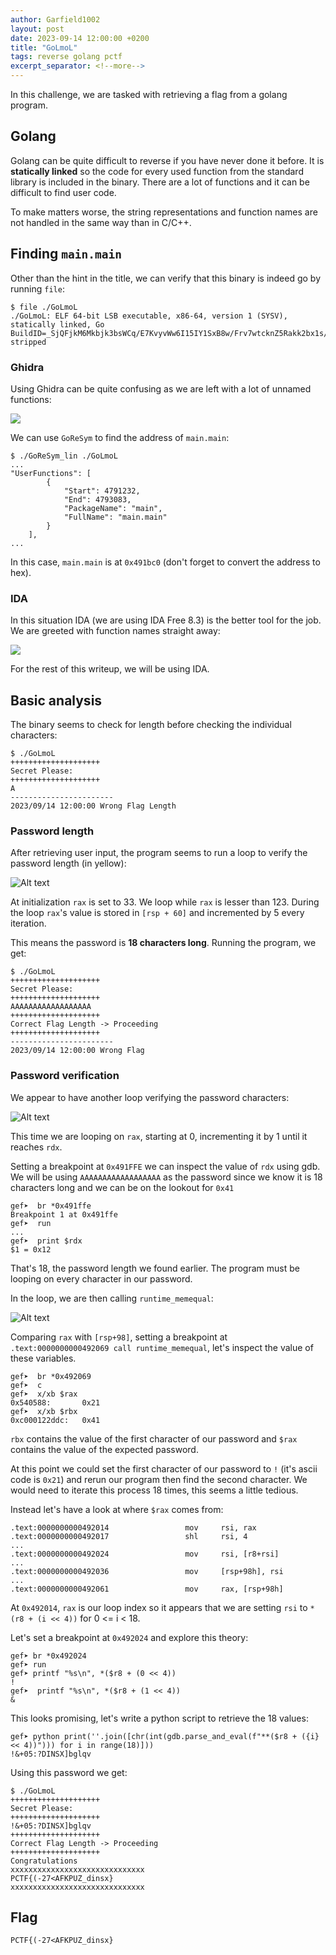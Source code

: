 ```yaml
---
author: Garfield1002
layout: post
date: 2023-09-14 12:00:00 +0200
title: "GoLmoL"
tags: reverse golang pctf
excerpt_separator: <!--more-->
---
```


In this challenge, we are tasked with retrieving a flag from a golang program.

<!--more-->

## Golang

Golang can be quite difficult to reverse if you have never done it before. It is **statically linked** so the code for every used function from the standard library is included in the binary. There are a lot of functions and it can be difficult to find user code.

To make matters worse, the string representations and function names are not handled in the same way than in C/C++.

## Finding `main.main`

Other than the hint in the title, we can verify that this binary is indeed go by running `file`:

```
$ file ./GoLmoL
./GoLmoL: ELF 64-bit LSB executable, x86-64, version 1 (SYSV), statically linked, Go BuildID=_SjQFjkM6Mkbjk3bsWCq/E7KvyvWw6I15IY1SxB8w/Frv7wtcknZ5Rakk2bx1s/G1z5LS3eU9rkyopwfQWn, stripped
```

### Ghidra

Using Ghidra can be quite confusing as we are left with a lot of unnamed functions:

![](/assets/pctf/GoLmoL-ghidra-functions.png)

We can use `GoReSym` to find the address of `main.main`:

```
$ ./GoReSym_lin ./GoLmoL
...
"UserFunctions": [
        {
            "Start": 4791232,
            "End": 4793083,
            "PackageName": "main",
            "FullName": "main.main"
        }
    ],
...
```

In this case, `main.main` is at `0x491bc0` (don't forget to convert the address to hex).

### IDA

In this situation IDA (we are using IDA Free 8.3) is the better tool for the job. We are greeted with function names straight away:

![](/assets/pctf/GoLMoL-ida-functions.png)

For the rest of this writeup, we will be using IDA.

## Basic analysis

The binary seems to check for length before checking the individual characters:

```
$ ./GoLmoL
++++++++++++++++++++
Secret Please:
++++++++++++++++++++
A
-----------------------
2023/09/14 12:00:00 Wrong Flag Length
```

### Password length

After retrieving user input, the program seems to run a loop to verify the password length (in yellow):

![Alt text](/assets/pctf/GoLmoL-ida-len.png)

At initialization `rax` is set to 33. We loop while `rax` is lesser than 123. During the loop `rax`'s value is stored in `[rsp + 60]` and incremented by 5 every iteration.

This means the password is **18 characters long**. Running the program, we get:

```
$ ./GoLmoL
++++++++++++++++++++
Secret Please:
++++++++++++++++++++
AAAAAAAAAAAAAAAAAA
++++++++++++++++++++
Correct Flag Length -> Proceeding
++++++++++++++++++++
-----------------------
2023/09/14 12:00:00 Wrong Flag
```

### Password verification

We appear to have another loop verifying the password characters:

![Alt text](/assets/pctf/GoLmoL-ida-verify.png)

This time we are looping on `rax`, starting at 0, incrementing it by 1 until it reaches `rdx`.

Setting a breakpoint at `0x491FFE` we can inspect the value of `rdx` using gdb. We will be using `AAAAAAAAAAAAAAAAAA` as the password since we know it is 18 characters long and we can be on the lookout for `0x41`

```
gef➤  br *0x491ffe
Breakpoint 1 at 0x491ffe
gef➤  run
...
gef➤  print $rdx
$1 = 0x12
```

That's 18, the password length we found earlier. The program must be looping on every character in our password.

In the loop, we are then calling `runtime_memequal`:

![Alt text](/assets/pctf/GoLmoL-ida-memcmp.png)

Comparing `rax` with `[rsp+98]`, setting a breakpoint at `.text:0000000000492069 call runtime_memequal`, let's inspect the value of these variables.

```
gef➤  br *0x492069
gef➤  c
gef➤  x/xb $rax
0x540588:       0x21
gef➤  x/xb $rbx
0xc000122ddc:   0x41
```

`rbx` contains the value of the first character of our password and `$rax` contains the value of the expected password.

At this point we could set the first character of our password to `!` (it's ascii code is `0x21`) and rerun our program then find the second character. We would need to iterate this process 18 times, this seems a little tedious.

Instead let's have a look at where `$rax` comes from:

```
.text:0000000000492014                 mov     rsi, rax
.text:0000000000492017                 shl     rsi, 4
...
.text:0000000000492024                 mov     rsi, [r8+rsi]
...
.text:0000000000492036                 mov     [rsp+98h], rsi
...
.text:0000000000492061                 mov     rax, [rsp+98h]
```

At `0x492014`, `rax` is our loop index so it appears that we are setting `rsi` to `*(r8 + (i << 4))` for 0 <= i < 18.

Let's set a breakpoint at `0x492024` and explore this theory:

```
gef➤ br *0x492024
gef➤ run
gef➤ printf "%s\n", *($r8 + (0 << 4))
!
gef➤  printf "%s\n", *($r8 + (1 << 4))
&
```

This looks promising, let's write a python script to retrieve the 18 values:

```
gef➤ python print(''.join([chr(int(gdb.parse_and_eval(f"**($r8 + ({i} << 4))"))) for i in range(18)]))
!&+05:?DINSX]bglqv
```

Using this password we get:

```
$ ./GoLmoL
++++++++++++++++++++
Secret Please:
++++++++++++++++++++
!&+05:?DINSX]bglqv
++++++++++++++++++++
Correct Flag Length -> Proceeding
++++++++++++++++++++
Congratulations
xxxxxxxxxxxxxxxxxxxxxxxxxxxxxx
PCTF{(-27<AFKPUZ_dinsx}
xxxxxxxxxxxxxxxxxxxxxxxxxxxxxx
```

## Flag

`PCTF{(-27<AFKPUZ_dinsx}`
